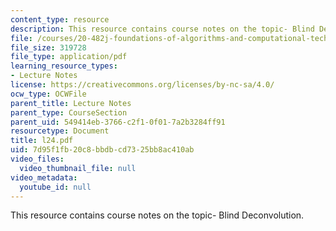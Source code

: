 ```yaml
---
content_type: resource
description: This resource contains course notes on the topic- Blind Deconvolution.
file: /courses/20-482j-foundations-of-algorithms-and-computational-techniques-in-systems-biology-spring-2006/7d95f1fb20c8bbdbcd7325bb8ac410ab_l24.pdf
file_size: 319728
file_type: application/pdf
learning_resource_types:
- Lecture Notes
license: https://creativecommons.org/licenses/by-nc-sa/4.0/
ocw_type: OCWFile
parent_title: Lecture Notes
parent_type: CourseSection
parent_uid: 549414eb-3766-c2f1-0f01-7a2b3284ff91
resourcetype: Document
title: l24.pdf
uid: 7d95f1fb-20c8-bbdb-cd73-25bb8ac410ab
video_files:
  video_thumbnail_file: null
video_metadata:
  youtube_id: null
---
```

This resource contains course notes on the topic- Blind Deconvolution.